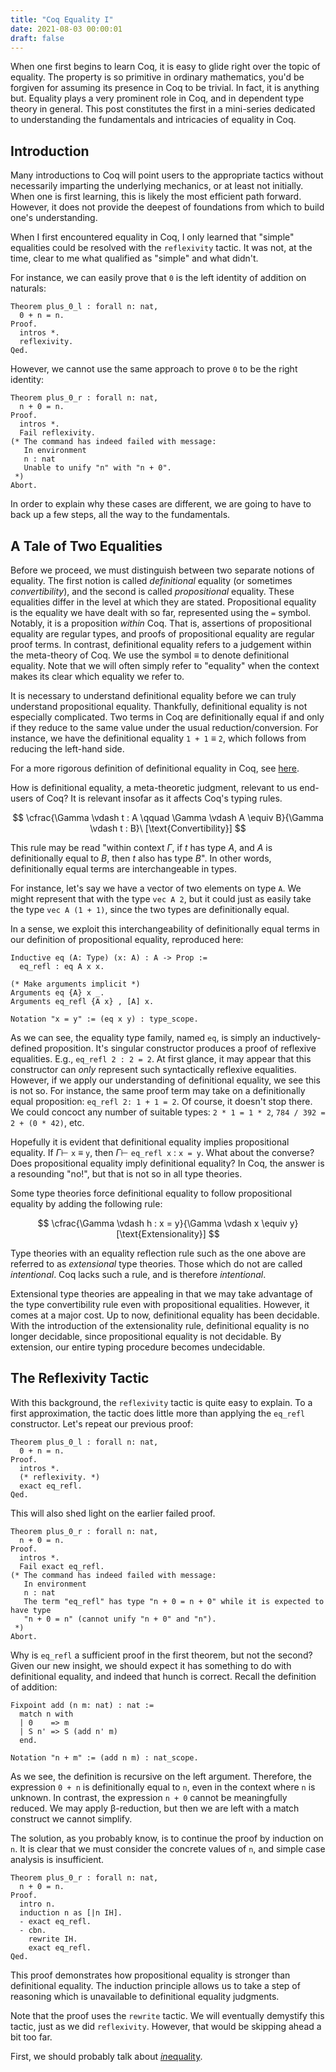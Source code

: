 ```yaml
---
title: "Coq Equality I"
date: 2021-08-03 00:00:01
draft: false
---
```


When one first begins to learn Coq, it is easy to glide right over the topic of equality. The property is so primitive in ordinary mathematics, you'd be forgiven for assuming its presence in Coq to be trivial. In fact, it is anything but. Equality plays a very prominent role in Coq, and in dependent type theory in general. This post constitutes the first in a mini-series dedicated to understanding the fundamentals and intricacies of equality in Coq.

## Introduction

Many introductions to Coq will point users to the appropriate tactics without necessarily imparting the underlying mechanics, or at least not initially. When one is first learning, this is likely the most efficient path forward. However, it does not provide the deepest of foundations from which to build one's understanding.

When I first encountered equality in Coq, I only learned that "simple" equalities could be resolved with the `reflexivity` tactic. It was not, at the time, clear to me what qualified as "simple" and what didn't.

For instance, we can easily prove that `0` is the left identity of addition on naturals:

```Coq
Theorem plus_0_l : forall n: nat,
  0 + n = n.
Proof.
  intros *.
  reflexivity.
Qed.
```

However, we cannot use the same approach to prove `0` to be the right identity:

```Coq
Theorem plus_0_r : forall n: nat,
  n + 0 = n.
Proof.
  intros *.
  Fail reflexivity.
(* The command has indeed failed with message:
   In environment
   n : nat
   Unable to unify "n" with "n + 0".
 *)
Abort.
```

In order to explain why these cases are different, we are going to have to back up a few steps, all the way to the fundamentals.

## A Tale of Two Equalities

Before we proceed, we must distinguish between two separate notions of equality. The first notion is called *definitional* equality (or sometimes *convertibility*), and the second is called *propositional* equality. These equalities differ in the level at which they are stated. Propositional equality is the equality we have dealt with so far, represented using the `=` symbol. Notably, it is a proposition *within* Coq. That is, assertions of propositional equality are regular types, and proofs of propositional equality are regular proof terms. In contrast, definitional equality refers to a judgement within the meta-theory of Coq. We use the symbol $≡$ to denote definitional equality. Note that we will often simply refer to "equality" when the context makes its clear which equality we refer to.

It is necessary to understand definitional equality before we can truly understand propositional equality. Thankfully, definitional equality is not especially complicated. Two terms in Coq are definitionally equal if and only if they reduce to the same value under the usual reduction/conversion. For instance, we have the definitional equality `1 + 1` $\equiv$ `2`, which follows from reducing the left-hand side.

For a more rigorous definition of definitional equality in Coq, see [here](https://coq.inria.fr/refman/language/core/conversion.html#term-convertible).

How is definitional equality, a meta-theoretic judgment, relevant to us end-users of Coq? It is relevant insofar as it affects Coq's typing rules.

$$
\cfrac{\Gamma \vdash t : A \qquad \Gamma \vdash A \equiv B}{\Gamma \vdash t : B}\ [\text{Convertibility}]
$$

This rule may be read "within context $\Gamma$, if $t$ has type $A$, and $A$ is definitionally equal to $B$, then $t$ also has type $B$". In other words, definitionally equal terms are interchangeable in types.

For instance, let's say we have a vector of two elements on type `A`. We might represent that with the type `vec A 2`, but it could just as easily take the type `vec A (1 + 1)`, since the two types are definitionally equal.

In a sense, we exploit this interchangeability of definitionally equal terms in our definition of propositional equality, reproduced here:

```coq
Inductive eq (A: Type) (x: A) : A -> Prop :=
  eq_refl : eq A x x.

(* Make arguments implicit *)
Arguments eq {A} x _.
Arguments eq_refl {A x} , [A] x.

Notation "x = y" := (eq x y) : type_scope.
```

As we can see, the equality type family, named `eq`, is simply an inductively-defined proposition. It's singular constructor produces a proof of reflexive equalities. E.g., `eq_refl 2 : 2 = 2`. At first glance, it may appear that this constructor can *only* represent such syntactically reflexive equalities. However, if we apply our understanding of definitional equality, we see this is not so. For instance, the same proof term may take on a definitionally equal proposition: `eq_refl 2: 1 + 1 = 2`. Of course, it doesn't stop there. We could concoct any number of suitable types: `2 * 1 = 1 * 2`, `784 / 392 = 2 + (0 * 42)`, etc.

Hopefully it is evident that definitional equality implies propositional equality. If $\Gamma \vdash$ `x` $\equiv$ `y`, then $\Gamma \vdash$ `eq_refl x` : `x = y`. What about the converse? Does propositional equality imply definitional equality? In Coq, the answer is a resounding "no!", but that is not so in all type theories.

Some type theories force definitional equality to follow propositional equality by adding the following rule:

$$
\cfrac{\Gamma \vdash h : x = y}{\Gamma \vdash x \equiv y}[\text{Extensionality}]
$$

Type theories with an equality reflection rule such as the one above are referred to as *extensional* type theories. Those which do not are called *intentional*. Coq lacks such a rule, and is therefore *intentional*.

Extensional type theories are appealing in that we may take advantage of the type convertibility rule even with propositional equalities. However, it comes at a major cost. Up to now, definitional equality has been decidable. With the introduction of the extensionality rule, definitional equality is no longer decidable, since propositional equality is not decidable. By extension, our entire typing procedure becomes undecidable.

## The Reflexivity Tactic

With this background, the `reflexivity` tactic is quite easy to explain. To a first approximation, the tactic does little more than applying the `eq_refl` constructor. Let's repeat our previous proof:

```Coq
Theorem plus_0_l : forall n: nat,
  0 + n = n.
Proof.
  intros *.
  (* reflexivity. *)
  exact eq_refl.
Qed.
```

This will also shed light on the earlier failed proof.

```Coq
Theorem plus_0_r : forall n: nat,
  n + 0 = n.
Proof.
  intros *.
  Fail exact eq_refl.
(* The command has indeed failed with message:
   In environment
   n : nat
   The term "eq_refl" has type "n + 0 = n + 0" while it is expected to have type
   "n + 0 = n" (cannot unify "n + 0" and "n").
 *)
Abort.
```

Why is `eq_refl` a sufficient proof in the first theorem, but not the second? Given our new insight, we should expect it has something to do with definitional equality, and indeed that hunch is correct. Recall the definition of addition:

```Coq
Fixpoint add (n m: nat) : nat :=
  match n with
  | 0    => m
  | S n' => S (add n' m)
  end.

Notation "n + m" := (add n m) : nat_scope.
```

As we see, the definition is recursive on the left argument. Therefore, the expression `0 + n` is definitionally equal to `n`, even in the context where `n` is unknown. In contrast, the expression `n + 0` cannot be meaningfully reduced. We may apply β-reduction, but then we are left with a match construct we cannot simplify.

The solution, as you probably know, is to continue the proof by induction on `n`. It is clear that we must consider the concrete values of `n`, and simple case analysis is insufficient.

```Coq
Theorem plus_0_r : forall n: nat,
  n + 0 = n.
Proof.
  intro n.
  induction n as [|n IH].
  - exact eq_refl.
  - cbn.
    rewrite IH.
    exact eq_refl.
Qed.
```

This proof demonstrates how propositional equality is stronger than definitional equality. The induction principle allows us to take a step of reasoning which is unavailable to definitional equality judgments.

Note that the proof uses the `rewrite` tactic. We will eventually demystify this tactic, just as we did `reflexivity`. However, that would be skipping ahead a bit too far.

First, we should probably talk about [*in*equality](/posts/coq-inequality).
